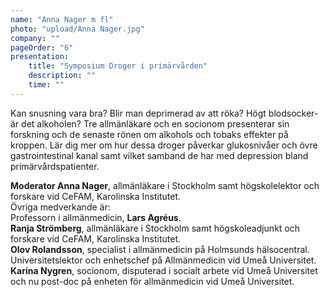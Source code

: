 ```yaml
---
name: "Anna Nager m fl"
photo: "upload/Anna Nager.jpg" 
company: ""
pageOrder: "6"
presentation:
    title: "Symposium Droger i primärvården"
    description: ""
    time: ""
---
```

Kan snusning vara bra? Blir man deprimerad av att röka? Högt blodsocker-är det alkoholen? Tre allmänläkare och en socionom presenterar sin forskning och de senaste rönen om alkohols och tobaks effekter på kroppen. Lär dig mer om hur dessa droger påverkar glukosnivåer och övre gastrointestinal kanal samt vilket samband de har med depression bland primärvårdspatienter.

**Moderator Anna Nager**, allmänläkare i Stockholm samt högskolelektor och forskare vid CeFAM, Karolinska Institutet. <br>
Övriga medverkande är:<br>
Professorn i allmänmedicin, **Lars Agréus**.<br>
**Ranja Strömberg**, allmänläkare i Stockholm samt högskoleadjunkt och forskare vid CeFAM, Karolinska Institutet.<br>
**Olov Rolandsson**, specialist i allmänmedicin på Holmsunds hälsocentral. Universitetslektor och enhetschef på Allmänmedicin vid Umeå Universitet.
<br>**Karina Nygren**, socionom, disputerad i socialt arbete vid Umeå Universitet och nu post-doc på enheten för allmänmedicin vid Umeå Universitet. 

